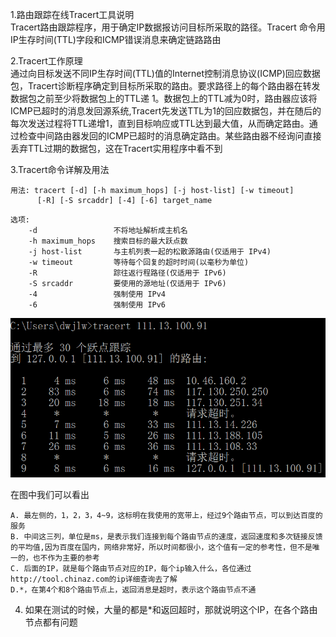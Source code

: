 1.路由跟踪在线Tracert工具说明   <br>
Tracert路由跟踪程序，用于确定IP数据报访问目标所采取的路径。Tracert 命令用IP生存时间(TTL)字段和ICMP错误消息来确定链路路由

2.Tracert工作原理  <br>
通过向目标发送不同IP生存时间(TTL)值的Internet控制消息协议(ICMP)回应数据包，Tracert诊断程序确定到目标所采取的路由。要求路径上的每个路由器在转发数据包之前至少将数据包上的TTL递 1。数据包上的TTL减为0时，路由器应该将ICMP已超时的消息发回源系统,Tracert先发送TTL为1的回应数据包，并在随后的每次发送过程将TTL递增1，直到目标响应或TTL达到最大值，从而确定路由。通过检查中间路由器发回的ICMP已超时的消息确定路由。某些路由器不经询问直接丢弃TTL过期的数据包，这在Tracert实用程序中看不到

3.Tracert命令详解及用法

    用法: tracert [-d] [-h maximum_hops] [-j host-list] [-w timeout]
          [-R] [-S srcaddr] [-4] [-6] target_name
```          
选项:
    -d                 不将地址解析成主机名
    -h maximum_hops    搜索目标的最大跃点数
    -j host-list       与主机列表一起的松散源路由(仅适用于 IPv4)
    -w timeout         等待每个回复的超时时间(以毫秒为单位)
    -R                 踪往返行程路径(仅适用于 IPv6)
    -S srcaddr         要使用的源地址(仅适用于 IPv6)
    -4                 强制使用 IPv4
    -6                 强制使用 IPv6
```
![image](https://github.com/dwjlw1314/DWJ-PROJECT/raw/master/PictureSource/5.2.1.png)

在图中我们可以看出
```
A. 最左侧的，1，2，3，4~9，这标明在我使用的宽带上，经过9个路由节点，可以到达百度的服务
B. 中间这三列，单位是ms，是表示我们连接到每个路由节点的速度，返回速度和多次链接反馈的平均值,因为百度在国内，网络非常好，所以时间都很小，这个值有一定的参考性，但不是唯一的，也不作为主要的参考
C. 后面的IP，就是每个路由节点对应的IP，每个ip输入什么，各位通过http://tool.chinaz.com的ip详细查询去了解
D.*，在第4个和8个路由节点上，返回消息是超时，表示这个路由节点不通
```
4. 如果在测试的时候，大量的都是*和返回超时，那就说明这个IP，在各个路由节点都有问题
